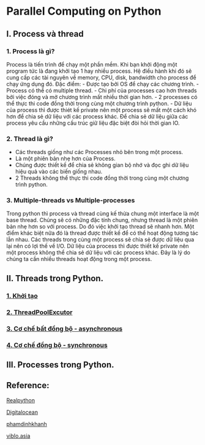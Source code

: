 # Parallel Computing on Python

## I. Process và thread
### 1. Process là gì?
Process là tiến trình để chạy một phần mềm. Khi bạn khởi động một program tức là đang khởi tạo 1 hay nhiều process. Hệ điều hành khi đó sẽ cung cấp các tài nguyên về memory, CPU, disk, bandwidth cho process để chạy ứng dụng đó.
Đặc điểm:
    - Được tạo bởi OS để chạy các chương trình.
    - Process có thể có multiple thread.
    - Chi phí của processes cao hơn threads bởi việc đóng và mở chương trình mất nhiều thời gian hơn.
    - 2 processes có thể thực thi code đồng thời trong cùng một chương trình python.
    - Dữ liệu của process thì được thiét kế private nên một process sẽ mất một cách khó hơn để chia sẻ dữ liệu với các process khác. Để chia sẻ dữ liệu giữa các process yêu cầu những cấu trúc giữ liệu đặc biệt đòi hỏi thời gian IO.

### 2. Thread là gì?
- Các threads giống như các Processes nhỏ bên trong một process. 
- Là một phiên bản nhẹ hơn của Process.
- Chúng được thiết kế để chia sẻ không gian bộ nhớ và đọc ghi dữ liệu hiệu quả vào các biến giống nhau.
- 2 Threads không thể thực thi code đồng thời trong cùng một chương trình python.

### 3. Multiple-threads vs Multiple-processes
Trong python thì process và thread cùng kế thừa chung một interface là một base thread. Chúng sẽ có những đặc tính chung, nhưng thread là một phiên bản nhẹ hơn so với process. Do đó việc khởi tạo thread sẽ nhanh hơn. Một điểm khác biệt nữa đó là thread được thiết kế để có thể hoạt động tương tác lẫn nhau. Các threads trong cùng một process sẽ chia sẻ được dữ liệu qua lại nên có lợi thế về I/O. Dữ liệu của process thì được thiết kế private nên một process không thể chia sẻ dữ liệu với các process khác. Đây là lý do chúng ta cần nhiều threads hoạt động trong một process.

## II. Threads trong Python.
### [1. Khởi tạo](/threads/khoi-tao-thread.md)
### [2. ThreadPoolExcutor](/threads/thread-pool-excutor.md)
### [3. Cơ chế bất đồng bộ - asynchronous](/threads/asynchronous.md)
### [4. Cơ chế đồng bộ - synchronous](/threads/synchronous.md)

## III. Processes trong Python.
## Reference:
[Realpython](https://realpython.com/intro-to-python-threading/)

[Digitalocean](https://www.digitalocean.com/community/tutorials/python-multiprocessing-example)

[phamdinhkhanh](https://phamdinhkhanh.github.io/2020/11/30/ParallelComputingPython.html)

[viblo.asia](https://viblo.asia/p/threads-and-processes-in-python-yMnKMzWEZ7P)

